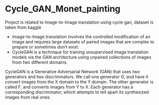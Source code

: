# Cycle_GAN_Monet_painting
Project is related to Image-to-Image translation using cycle gan, dataset is taken from kaggle 

* Image-to-Image translation involves the controlled modification of an image and requires large datasets of paired images that are complex to prepare or sometimes don’t exist.
* CycleGAN is a technique for training unsupervised image translation models via the GAN architecture using unpaired collections of images from two different domains.

CycleGAN is a Generative Adversarial Network (GAN) that uses two generators and two discriminators.
We call one generator G, and have it convert images from the X domain to the Y domain. The other generator is called F, and converts images from Y to X.
Each generator has a corresponding discriminator, which attempts to tell apart its synthesized images from real ones.
